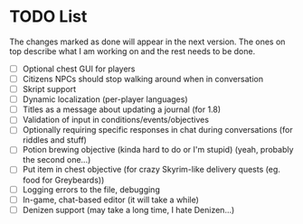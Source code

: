 # TODO List

The changes marked as done will appear in the next version. The ones on top describe what I am working on and the rest needs to be done.

* [ ] Optional chest GUI for players
* [ ] Citizens NPCs should stop walking around when in conversation
* [ ] Skript support
* [ ] Dynamic localization (per-player languages)
* [ ] Titles as a message about updating a journal (for 1.8)
* [ ] Validation of input in conditions/events/objectives
* [ ] Optionally requiring specific responses in chat during conversations (for riddles and stuff)
* [ ] Potion brewing objective (kinda hard to do or I'm stupid) (yeah, probably the second one...)
* [ ] Put item in chest objective (for crazy Skyrim-like delivery quests (eg. food for Greybeards))
* [ ] Logging errors to the file, debugging
* [ ] In-game, chat-based editor (it will take a while)
* [ ] Denizen support (may take a long time, I hate Denizen...)
